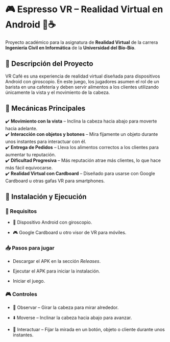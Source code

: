 # 🎮 Espresso VR – Realidad Virtual en Android 📱☕

Proyecto académico para la asignatura de **Realidad Virtual** de la carrera **Ingeniería Civil en Informática** de la **Universidad del Bío-Bío**.

## 📌 Descripción del Proyecto

VR Café es una experiencia de realidad virtual diseñada para dispositivos Android con giroscopio. En este juego, los jugadores asumen el rol de un barista en una cafetería y deben servir alimentos a los clientes utilizando únicamente la vista y el movimiento de la cabeza.

## 🎯 Mecánicas Principales

✔️ **Movimiento con la vista** – Inclina la cabeza hacia abajo para moverte hacia adelante.  
✔️ **Interacción con objetos y botones** – Mira fijamente un objeto durante unos instantes para interactuar con él.  
✔️ **Entrega de Pedidos** – Lleva los alimentos correctos a los clientes para aumentar tu reputación.  
✔️ **Dificultad Progresiva** – Más reputación atrae más clientes, lo que hace más fácil equivocarse.  
✔️ **Realidad Virtual con Cardboard** – Diseñado para usarse con Google Cardboard u otras gafas VR para smartphones.  

## 🚀 Instalación y Ejecución
### 🔧 Requisitos

  - 📱 Dispositivo Android con giroscopio.

  - 🎮 Google Cardboard u otro visor de VR para móviles.

### 📥 Pasos para jugar

  - Descargar el APK en la sección *Releases*.

  - Ejecutar el APK para iniciar la instalación.

  - Iniciar el juego.

### 🎮 Controles

  - 📍 Observar – Girar la cabeza para mirar alrededor.

  - ⬇️ Moverse – Inclinar la cabeza hacia abajo para avanzar.

  - 👀 Interactuar – Fijar la mirada en un botón, objeto o cliente durante unos instantes.
